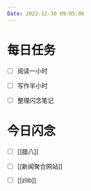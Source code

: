```yaml
---
Date: 2022-12-30 09:05:06
---
```


# 每日任务
- [ ] 阅读一小时
- [ ] 写作半小时
- [ ] 整理闪念笔记


# 今日闪念
- [ ] [[腊八]]
- [ ] [[新闻聚合网站]]
- [ ] [[zlib]]



